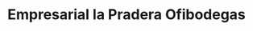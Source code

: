 ---
title: "Empresarial la Pradera Ofibodegas"
url: /guatemala-zona-10/empresarial-la-pradera-ofibodegas/
shop: comodidad
---
